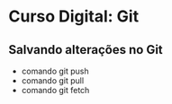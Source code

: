 # Curso Digital: Git

## Salvando alterações no Git
* comando git push
* comando git pull
* comando git fetch
  
